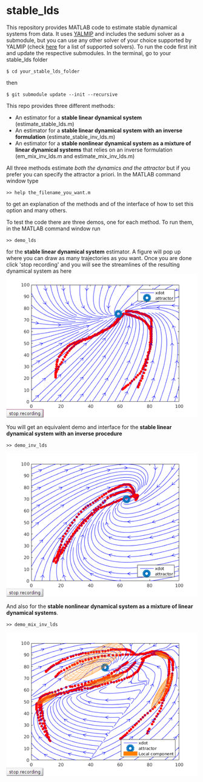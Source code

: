# stable_lds
This repository provides MATLAB code to estimate stable dynamical systems from data. It uses <a href="https://yalmip.github.io/">YALMIP</a> and includes the sedumi solver as a submodule, but you can use any other solver of your choice supported by YALMIP (check <a href="https://yalmip.github.io/allsolvers/">here</a> for a list of supported solvers). To run the code first init and update the respective submodules. In the terminal, go to your stable_lds folder
```
$ cd your_stable_lds_folder
```
then
```
$ git submodule update --init --recursive
```
This repo provides three different methods:
  - An estimator for a <b>stable linear dynamical system</b> (estimate_stable_lds.m)
  - An estimator for a <b>stable linear dynamical system with an inverse formulation</b> (estimate_stable_inv_lds.m)
  - An estimator for a <b>stable nonlinear dynamical system as a mixture of linear dynamical systems</b> that relies on an inverse formulation (em_mix_inv_lds.m and estimate_mix_inv_lds.m)

All three methods estimate <i>both the dynamics and the attractor</i> but if you prefer you can specify the attractor a priori. In the MATLAB command window type
```
>> help the_filename_you_want.m
```
to get an explanation of the methods and of the interface of how to set this option and many others.

To test the code there are three demos, one for each method. To run them, in the MATLAB command window run
```
>> demo_lds
```
for the <b>stable linear dynamical system</b> estimator. A figure will pop up where you can draw as many trajectories as you want. Once you are done click 'stop recording' and you will see the streamlines of the resulting dynamical system as here
![Exemplary linear DS](plot/lds.png)

You will get an equivalent demo and interface for the <b>stable linear dynamical system with an inverse procedure</b> 
```
>> demo_inv_lds
```
![Exemplary linear DS](plot/inv_lds.png)

And also for the <b>stable nonlinear dynamical system as a mixture of linear dynamical systems</b>. 
```
>> demo_mix_inv_lds
```
![Exemplary linear DS](plot/mix_inv_lds.png)
